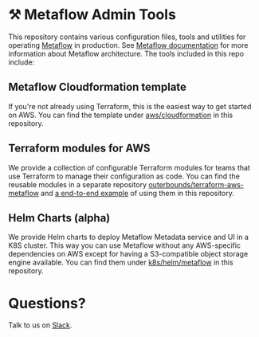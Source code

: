 # ⚒️ Metaflow Admin Tools

This repository contains various configuration files, tools and utilities for operating [Metaflow](https://github.com/Netflix/metaflow) in production. See [Metaflow documentation](https://docs.metaflow.org) for more information about Metaflow architecture. The tools included in this repo include:

## Metaflow Cloudformation template

If you're not already using Terraform, this is the easiest way to get started on AWS. You can find the template under [aws/cloudformation](./aws/cloudformation) in this repository.

## Terraform modules for AWS

We provide a collection of configurable Terraform modules for teams that use Terraform to manage their configuration as code. You can find the reusable modules in a separate repository [outerbounds/terraform-aws-metaflow](https://github.com/outerbounds/terraform-aws-metaflow) and [a end-to-end example](./aws/terraform) of using them in this repository.

## Helm Charts (alpha)
We provide Helm charts to deploy Metaflow Metadata service and UI in a K8S cluster. This way you can use Metaflow without any AWS-specific dependencies on AWS except for having a S3-compatible object storage engine available. You can find them under [k8s/helm/metaflow](./k8s/helm/metaflow) in this repository.


# Questions?

Talk to us on [Slack](http://http://slack.outerbounds.co/).
